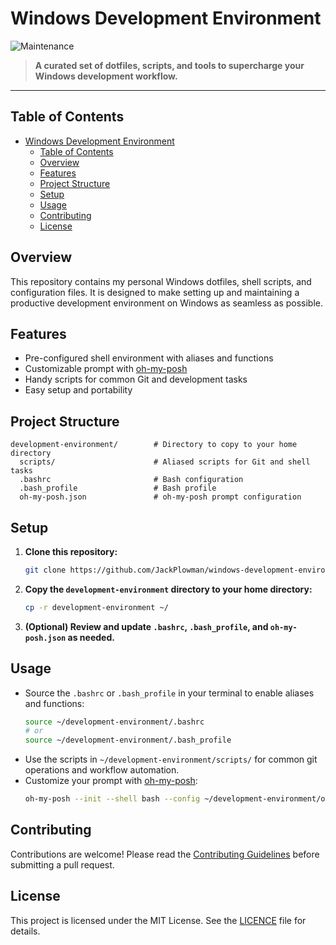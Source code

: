 # Windows Development Environment

![Maintenance](https://img.shields.io/badge/Maintenance-8A2BE2?style=for-the-badge&color=19e650&label=Status)

> **A curated set of dotfiles, scripts, and tools to supercharge your Windows development workflow.**

---

## Table of Contents

- [Windows Development Environment](#windows-development-environment)
  - [Table of Contents](#table-of-contents)
  - [Overview](#overview)
  - [Features](#features)
  - [Project Structure](#project-structure)
  - [Setup](#setup)
  - [Usage](#usage)
  - [Contributing](#contributing)
  - [License](#license)

## Overview

This repository contains my personal Windows dotfiles, shell scripts, and configuration files. It is designed to make setting up and maintaining a productive development environment on Windows as seamless as possible.

## Features

- Pre-configured shell environment with aliases and functions
- Customizable prompt with [oh-my-posh](https://ohmyposh.dev/)
- Handy scripts for common Git and development tasks
- Easy setup and portability

## Project Structure

```plaintext
development-environment/        # Directory to copy to your home directory
  scripts/                      # Aliased scripts for Git and shell tasks
  .bashrc                       # Bash configuration
  .bash_profile                 # Bash profile
  oh-my-posh.json               # oh-my-posh prompt configuration
```

## Setup

1. **Clone this repository:**
   ```sh
   git clone https://github.com/JackPlowman/windows-development-environment.git
   ```
2. **Copy the `development-environment` directory to your home directory:**
   ```sh
   cp -r development-environment ~/
   ```
3. **(Optional) Review and update `.bashrc`, `.bash_profile`, and `oh-my-posh.json` as needed.**

## Usage

- Source the `.bashrc` or `.bash_profile` in your terminal to enable aliases and functions:
  ```sh
  source ~/development-environment/.bashrc
  # or
  source ~/development-environment/.bash_profile
  ```
- Use the scripts in `~/development-environment/scripts/` for common git operations and workflow automation.
- Customize your prompt with [oh-my-posh](https://ohmyposh.dev/):
  ```sh
  oh-my-posh --init --shell bash --config ~/development-environment/oh-my-posh.json
  ```

## Contributing

Contributions are welcome! Please read the [Contributing Guidelines](docs/CONTRIBUTING.md) before submitting a pull request.

## License

This project is licensed under the MIT License. See the [LICENCE](LICENCE) file for details.
